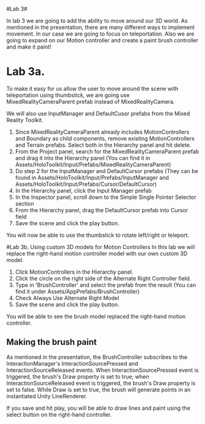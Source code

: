 #Lab 3#

In lab 3 we are going to add the ability to move around our 3D world. As mentioned in the presentation, there are many different ways to implement movement. In our case we are going to focus on teleportation. Also we are going to expand on our Motion controller and create a paint brush controller and make it paint!


# Lab 3a. #

To make it easy for us allow the user to move around the scene with teleportation using thumbstick, we are going use MixedRealityCameraParent prefab instead of MixedRealityCamera.

We will also use InputManager and DefaultCusor prefabs from the Mixed Reality Toolkit. 


1. Since MixedRealityCameraParent already includes MotionControllers and Boundary as child components, remove existing MotionControllers and Terrain prefabs. Select both in the Hierarchy panel and hit delete.
2. From the Project panel, search for the MixedRealityCameraParent prefab and drag it into the Hierarchy panel (You can find it in Assets/HoloToolkit/Input/Prefabs/MixedRealityCameraParent)
3. Do step 2 for the InputManager and DefaultCursor prefabs (They can be found in Assets/HoloToolkit/Input/Prefabs/InputManager and Assets/HoloToolkit/Input/Prefabs/Cursor/DefaultCursor)
4. In the Hierarchy panel, click the Input Manager prefab
5. In the Inspector panel, scroll down to the Simple Single Pointer Selector section
6. From the Hierarchy panel, drag the DefaultCursor prefab into Cursor field
7. Save the scene and click the play button. 

You will now be able to use the thumbstick to rotate left/right or teleport.

#Lab 3b. Using custom 3D models for Motion Controllers
In this lab we will replace the right-hand motion controller model with our own custom 3D model.

1. Click MotionControllers in the Hierarchy panel.
2. Click the circle on the right side of the Alternate Right Controller field.
3. Type in 'BrushController' and select the prefab from the result (You can find it under Assets/AppPrefabs/BrushController)
4. Check Always Use Alternate Right Model
5. Save the scene and click the play button. 

You will be able to see the brush model replaced the right-hand motion controller.

## Making the brush paint ##
As mentioned in the presentation, the BrushController subscribes to the InteractionManager's InteractionSourcePressed and InteractionSourceReleased events. When InteractionSourcePressed event is triggered, the brush's Draw property is set to true; when InteractionSourceReleased event is triggered, the brush's Draw property is set to false. While Draw is set to true, the brush will generate points in an instantiated Unity LineRenderer.

If you save and hit play, you will be able to draw lines and paint using the select button on the right-hand controller.


